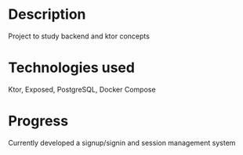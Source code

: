 # Description
Project to study backend and ktor concepts

# Technologies used
Ktor, Exposed, PostgreSQL, Docker Compose

# Progress
Currently developed a signup/signin and session management system

